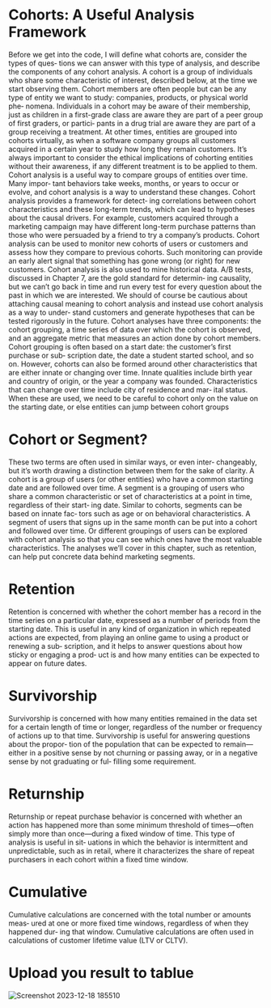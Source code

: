 # Cohorts: A Useful Analysis Framework
Before we get into the code, I will define what cohorts are, consider the types of ques‐
tions we can answer with this type of analysis, and describe the components of any
cohort analysis.
A cohort is a group of individuals who share some characteristic of interest, described
below, at the time we start observing them. Cohort members are often people but can
be any type of entity we want to study: companies, products, or physical world phe‐
nomena. Individuals in a cohort may be aware of their membership, just as children
in a first-grade class are aware they are part of a peer group of first graders, or partici‐
pants in a drug trial are aware they are part of a group receiving a treatment. At other
times, entities are grouped into cohorts virtually, as when a software company groups
all customers acquired in a certain year to study how long they remain customers. It’s
always important to consider the ethical implications of cohorting entities without
their awareness, if any different treatment is to be applied to them.
Cohort analysis is a useful way to compare groups of entities over time. Many impor‐
tant behaviors take weeks, months, or years to occur or evolve, and cohort analysis is
a way to understand these changes. Cohort analysis provides a framework for detect‐
ing correlations between cohort characteristics and these long-term trends, which can
lead to hypotheses about the causal drivers. For example, customers acquired through
a marketing campaign may have different long-term purchase patterns than those
who were persuaded by a friend to try a company’s products. Cohort analysis can be
used to monitor new cohorts of users or customers and assess how they compare to
previous cohorts. Such monitoring can provide an early alert signal that something
has gone wrong (or right) for new customers. Cohort analysis is also used to mine
historical data. A/B tests, discussed in Chapter 7, are the gold standard for determin‐
ing causality, but we can’t go back in time and run every test for every question about
the past in which we are interested. We should of course be cautious about attaching
causal meaning to cohort analysis and instead use cohort analysis as a way to under‐
stand customers and generate hypotheses that can be tested rigorously in the future.
Cohort analyses have three components: the cohort grouping, a time series of data
over which the cohort is observed, and an aggregate metric that measures an action
done by cohort members.
Cohort grouping is often based on a start date: the customer’s first purchase or sub‐
scription date, the date a student started school, and so on. However, cohorts can also
be formed around other characteristics that are either innate or changing over time.
Innate qualities include birth year and country of origin, or the year a company was
founded. Characteristics that can change over time include city of residence and mar‐
ital status. When these are used, we need to be careful to cohort only on the value on
the starting date, or else entities can jump between cohort groups

# Cohort or Segment?
These two terms are often used in similar ways, or even inter‐
changeably, but it’s worth drawing a distinction between them for
the sake of clarity. A cohort is a group of users (or other entities)
who have a common starting date and are followed over time. A
segment is a grouping of users who share a common characteristic
or set of characteristics at a point in time, regardless of their start‐
ing date. Similar to cohorts, segments can be based on innate fac‐
tors such as age or on behavioral characteristics. A segment of
users that signs up in the same month can be put into a cohort and
followed over time. Or different groupings of users can be explored
with cohort analysis so that you can see which ones have the most
valuable characteristics. The analyses we’ll cover in this chapter,
such as retention, can help put concrete data behind marketing
segments.

# Retention
Retention is concerned with whether the cohort member has a record in the time
series on a particular date, expressed as a number of periods from the starting
date. This is useful in any kind of organization in which repeated actions are
expected, from playing an online game to using a product or renewing a sub‐
scription, and it helps to answer questions about how sticky or engaging a prod‐
uct is and how many entities can be expected to appear on future dates.
# Survivorship
Survivorship is concerned with how many entities remained in the data set for a
certain length of time or longer, regardless of the number or frequency of actions
up to that time. Survivorship is useful for answering questions about the propor‐
tion of the population that can be expected to remain—either in a positive sense
by not churning or passing away, or in a negative sense by not graduating or ful‐
filling some requirement.
# Returnship
Returnship or repeat purchase behavior is concerned with whether an action has
happened more than some minimum threshold of times—often simply more
than once—during a fixed window of time. This type of analysis is useful in sit‐
uations in which the behavior is intermittent and unpredictable, such as in retail,
where it characterizes the share of repeat purchasers in each cohort within a fixed
time window.
# Cumulative
Cumulative calculations are concerned with the total number or amounts meas‐
ured at one or more fixed time windows, regardless of when they happened dur‐
ing that window. Cumulative calculations are often used in calculations of 
customer lifetime value (LTV or CLTV).

# Upload you result to tablue
![Screenshot 2023-12-18 185510](https://github.com/Mario-farouk/Cohort_Analysis/assets/136117708/d1a09a44-71fb-4fe9-96b2-c76368101d4c)

